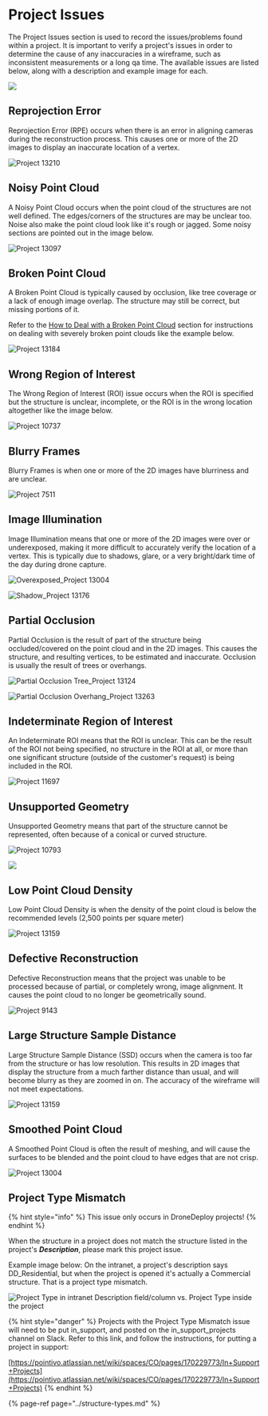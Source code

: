 # Project Issues

The Project Issues section is used to record the issues/problems found within a project. It is important to verify a project's issues in order to determine the cause of any inaccuracies in a wireframe, such as inconsistent measurements or a long qa time. The available issues are listed below, along with a description and example image for each.

![](../.gitbook/assets/project-issues.png)

## Reprojection Error

Reprojection Error \(RPE\) occurs when there is an error in aligning cameras during the reconstruction process. This causes one or more of the 2D images to display an inaccurate location of a vertex.

![Project 13210](../.gitbook/assets/rpe_project13210.gif)

## Noisy Point Cloud

A Noisy Point Cloud occurs when the point cloud of the structures are not well defined. The edges/corners of the structures are may be unclear too. Noise also make the point cloud look like it's rough or jagged. Some noisy sections are pointed out in the image below.

![Project 13097](../.gitbook/assets/noisy-point-cloud_project13097.gif)

## Broken Point Cloud

A Broken Point Cloud is typically caused by occlusion, like tree coverage or a lack of enough image overlap. The structure may still be correct, but missing portions of it.

Refer to the [How to Deal with a Broken Point Cloud](../special-cases/how-to-deal-with-a-broken-point-cloud.md) section for instructions on dealing with severely broken point clouds like the example below.

![Project 13184](../.gitbook/assets/broken-point-cloud_project13184.gif)

## Wrong Region of Interest

The Wrong Region of Interest \(ROI\) issue occurs when the ROI is specified but the structure is unclear, incomplete, or the ROI is in the wrong location altogether like the image below.

![Project 10737](../.gitbook/assets/wrong-roi_project10737.gif)

## Blurry Frames

Blurry Frames is when one or more of the 2D images have blurriness and are unclear.

![Project 7511](../.gitbook/assets/blurry-frames_project7511.gif)

## Image Illumination

Image Illumination means that one or more of the 2D images were over or underexposed, making it more difficult to accurately verify the location of a vertex. This is typically due to shadows, glare, or a very bright/dark time of the day during drone capture.

![Overexposed\_Project 13004](../.gitbook/assets/image-illumination_bright_project13004.gif)

![Shadow\_Project 13176](../.gitbook/assets/image-illumination_dark_project13176.gif)

## Partial Occlusion

Partial Occlusion is the result of part of the structure being occluded/covered on the point cloud and in the 2D images. This causes the structure, and resulting vertices, to be estimated and inaccurate. Occlusion is usually the result of trees or overhangs.

![Partial Occlusion Tree\_Project 13124](../.gitbook/assets/partial-occlusion_tree_project13124.gif)

![Partial Occlusion Overhang\_Project 13263](../.gitbook/assets/partial-occlusion_overhang_project13263.gif)

## Indeterminate Region of Interest

An Indeterminate ROI means that the ROI is unclear. This can be the result of the ROI not being specified, no structure in the ROI at all, or more than one significant structure \(outside of the customer's request\) is being included in the ROI.

![Project 11697](../.gitbook/assets/indeterminate-roi_project11697.gif)

## Unsupported Geometry

Unsupported Geometry means that part of the structure cannot be represented, often because of a conical or curved structure.

![Project 10793](../.gitbook/assets/unsupported-geometry_project10793.gif)

![](../.gitbook/assets/unsupported-geo.png)

## Low Point Cloud Density

Low Point Cloud Density is when the density of the point cloud is below the recommended levels \(2,500 points per square meter\)

![Project 13159](../.gitbook/assets/low-point-cloud-density_project13159.gif)

## Defective Reconstruction

Defective Reconstruction means that the project was unable to be processed because of partial, or completely wrong, image alignment. It causes the point cloud to no longer be geometrically sound.

![Project 9143](../.gitbook/assets/defective-reconstruction_project9143.gif)

## Large Structure Sample Distance

Large Structure Sample Distance \(SSD\) occurs when the camera is too far from the structure or has low resolution. This results in 2D images that display the structure from a much farther distance than usual, and will become blurry as they are zoomed in on. The accuracy of the wireframe will not meet expectations.

![Project 13159](../.gitbook/assets/large-ssd_project13159.gif)

## Smoothed Point Cloud

A Smoothed Point Cloud is often the result of meshing, and will cause the surfaces to be blended and the point cloud to have edges that are not crisp.

![Project 13004](../.gitbook/assets/smoothed-point-cloud_project-13001.gif)

## Project Type Mismatch

{% hint style="info" %}
This issue only occurs in DroneDeploy projects!
{% endhint %}

When the structure in a project does not match the structure listed in the project's _**Description**_, please mark this project issue. 

Example image below: On the intranet, a project's description says DD\_Residential, but when the project is opened it's actually a Commercial structure. That is a project type mismatch.

![Project Type in intranet Description field/column vs. Project Type inside the project](../.gitbook/assets/project-type-mismatch-final.png)

{% hint style="danger" %}
Projects with the Project Type Mismatch issue will need to be put in\_support, and posted on the in\_support\_projects channel on Slack. Refer to this link, and follow the instructions, for putting a project in support:

[https://pointivo.atlassian.net/wiki/spaces/CO/pages/170229773/In+Support+Projects](https://pointivo.atlassian.net/wiki/spaces/CO/pages/170229773/In+Support+Projects)
{% endhint %}

{% page-ref page="../structure-types.md" %}

